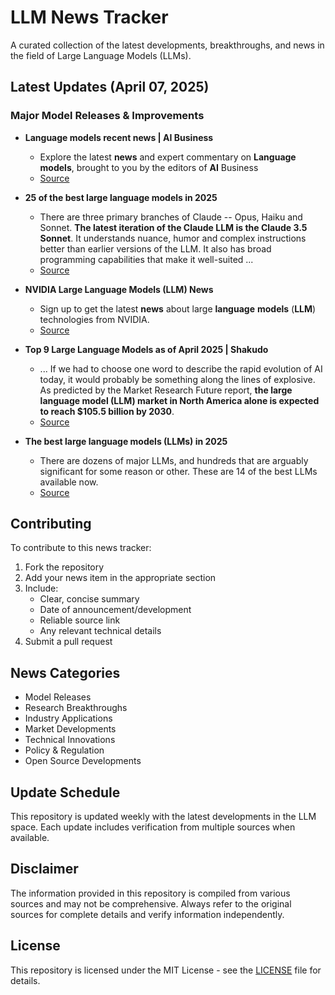 # LLM News Tracker

A curated collection of the latest developments, breakthroughs, and news in the field of Large Language Models (LLMs).

## Latest Updates (April 07, 2025)


### Major Model Releases & Improvements

- **Language models recent news | AI Business**
  - Explore the latest <strong>news</strong> and expert commentary on <strong>Language</strong> <strong>models</strong>, brought to you by the editors of <strong>AI</strong> Business
  - [Source](https://aibusiness.com/nlp/language-models)

- **25 of the best large language models in 2025**
  - There are three primary branches of Claude -- Opus, Haiku and Sonnet. <strong>The latest iteration of the Claude LLM is the Claude 3.5 Sonnet</strong>. It understands nuance, humor and complex instructions better than earlier versions of the LLM. It also has broad programming capabilities that make it well-suited ...
  - [Source](https://www.techtarget.com/whatis/feature/12-of-the-best-large-language-models)

- **NVIDIA Large Language Models (LLM) News**
  - Sign up to get the latest <strong>news</strong> about large <strong>language</strong> <strong>models</strong> (<strong>LLM</strong>) technologies from NVIDIA.
  - [Source](https://www.nvidia.com/en-us/deep-learning-ai/large-language-model-news/)

- **Top 9 Large Language Models as of April 2025 | Shakudo**
  - ... If we had to choose one word to describe the rapid evolution of AI today, it would probably be something along the lines of explosive. As predicted by the Market Research Future report, <strong>the large language model (LLM) market in North America alone is expected to reach $105.5 billion by 2030</strong>.
  - [Source](https://www.shakudo.io/blog/top-9-large-language-models)

- **The best large language models (LLMs) in 2025**
  - There are dozens of major LLMs, and hundreds that are arguably significant for some reason or other. These are 14 of the best LLMs available now.
  - [Source](https://zapier.com/blog/best-llm/)

## Contributing

To contribute to this news tracker:

1. Fork the repository
2. Add your news item in the appropriate section
3. Include:
   - Clear, concise summary
   - Date of announcement/development
   - Reliable source link
   - Any relevant technical details
4. Submit a pull request

## News Categories

- Model Releases
- Research Breakthroughs
- Industry Applications
- Market Developments
- Technical Innovations
- Policy & Regulation
- Open Source Developments

## Update Schedule

This repository is updated weekly with the latest developments in the LLM space. Each update includes verification from multiple sources when available.

## Disclaimer

The information provided in this repository is compiled from various sources and may not be comprehensive. Always refer to the original sources for complete details and verify information independently.

## License

This repository is licensed under the MIT License - see the [LICENSE](LICENSE) file for details.
